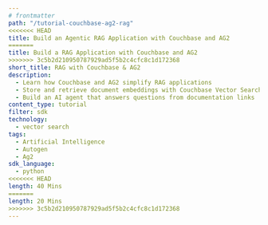 ```yaml
---
# frontmatter
path: "/tutorial-couchbase-ag2-rag"
<<<<<<< HEAD
title: Build an Agentic RAG Application with Couchbase and AG2
=======
title: Build a RAG Application with Couchbase and AG2
>>>>>>> 3c5b2d210950787929ad5f5b2c4cfc8c1d172368
short_title: RAG with Couchbase & AG2
description:
  - Learn how Couchbase and AG2 simplify RAG applications  
  - Store and retrieve document embeddings with Couchbase Vector Search  
  - Build an AI agent that answers questions from documentation links 
content_type: tutorial
filter: sdk
technology:
  - vector search
tags:
  - Artificial Intelligence
  - Autogen
  - Ag2
sdk_language:
  - python
<<<<<<< HEAD
length: 40 Mins
=======
length: 20 Mins
>>>>>>> 3c5b2d210950787929ad5f5b2c4cfc8c1d172368
---
```

